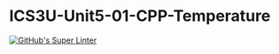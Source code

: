 # ICS3U-Unit5-01-CPP-Temperature

[![GitHub's Super Linter](https://github.com/Mikayla-Barthelette-1/ICS3U-Unit5-01-CPP-Temperature/workflows/GitHub's%20Super%20Linter/badge.svg)](https://github.com/Mikayla-Barthelette-1/ICS3U-Unit5-01-CPP-Temperature/actions)
